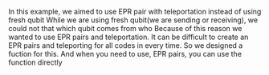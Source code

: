 In this example, we aimed to use EPR pair with teleportation instead of using fresh qubit
While we are using fresh qubit(we are sending or receiving), we could not that which qubit comes from who
Because of this reason we wanted to use EPR pairs and teleportation. It can be difficult to create
an EPR pairs and teleporting for all codes in every time. So we designed a fuction for this. 
And when you need to use, EPR pairs, you can use the function directly
